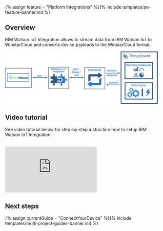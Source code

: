{% assign feature = "Platform Integrations" %}{% include templates/pe-feature-banner.md %}

## Overview

IBM Watson IoT Integration allows to stream data from IBM Watson IoT to WinstarCloud and converts device payloads to the WinstarCloud format.

 ![image](/images/user-guide/integrations/ibm-watson-integration.svg)
 
## Video tutorial
 
See video tutorial below for step-by-step instruction how to setup IBM Watson IoT Integration.

<br>
<div id="video">  
 <div id="video_wrapper">
     <iframe src="https://www.youtube.com/embed/eqSObPW2P1g" frameborder="0" allowfullscreen></iframe>
 </div>
</div> 


## Next steps

{% assign currentGuide = "ConnectYourDevice" %}{% include templates/multi-project-guides-banner.md %}
